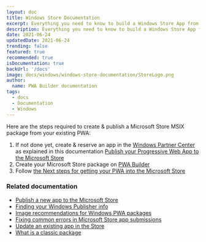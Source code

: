 ```yaml
---
layout: doc
title: Windows Store Documentation
excerpt: Everything you need to know to build a Windows Store App from your PWA
description: Everything you need to know to build a Windows Store App from your PWA
date: 2021-06-24
updatedDate: 2021-06-24
trending: false
featured: true
recommended: true
isDocumentation: true
backUrl: '/docs'
image: docs/windows/windows-store-documentation/StoreLogo.png
author:
  name: PWA Builder documentation
tags:
  - docs
  - Documentation
  - Windows
---
```


Here are the steps required to create & publish a Microsoft Store MSIX package from your existing PWA:

1. If not done yet, create & reserve an app in the [Windows Partner Center](https://partner.microsoft.com/dashboard) as explained in this documentation [Publish your Progressive Web App to the Microsoft Store](https://docs.microsoft.com/en-us/microsoft-edge/progressive-web-apps-chromium/microsoft-store)
2. Create your Microsoft Store package on [PWA Builder](https://www.pwabuilder.com) 
3. Follow [the Next steps for getting your PWA into the Microsoft Store](/docs/next-steps-for-getting-your-pwa-into-the-microsoft-store/)

### Related documentation

- [Publish a new app to the Microsoft Store](/docs/publish-a-new-app-to-the-microsoft-store/)
- [Finding your Windows Publisher info](/docs/finding-your-windows-publisher-info/)
- [Image recommendations for Windows PWA packages](/docs/image-recommendations-for-windows-pwa-packages/)
- [Fixing common errors in Microsoft Store app submissions](/docs/fixing-common-errors-in-microsoft-store-app-submissions/)
- [Update an existing app in the Store](/docs/update-an-existing-app-in-the-store/)
- [What is a classic package](/docs/what-is-a-classic-package/)






